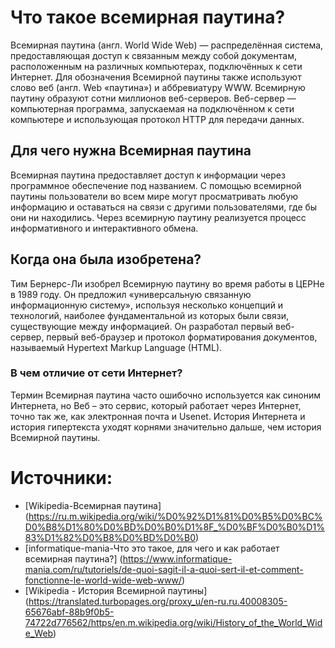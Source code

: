 # Что такое всемирная паутина?
Всемирная паутина (англ. World Wide Web) — распределённая система, предоставляющая доступ к связанным между собой документам, расположенным на различных компьютерах, подключённых к сети Интернет. Для обозначения Всемирной паутины также используют слово веб (англ. Web «паутина») и аббревиатуру WWW.
Всемирную паутину образуют сотни миллионов веб-серверов. Веб-сервер — компьютерная программа, запускаемая на подключённом к сети компьютере и использующая протокол HTTP для передачи данных. 
## Для чего нужна Всемирная паутина
Всемирная паутина  предоставляет доступ к информации через программное обеспечение под названием. С помощью всемирной паутины пользователи во всем мире могут просматривать любую информацию и оставаться на связи с другими пользователями, где бы они ни находились. Через всемирную паутину реализуется процесс информативного и интерактивного обмена. 
## Когда она была изобретена? 
Тим Бернерс-Ли изобрел Всемирную паутину во время работы в ЦЕРНе в 1989 году. Он предложил «универсальную связанную информационную систему», используя несколько концепций и технологий, наиболее фундаментальной из которых были связи, существующие между информацией. Он разработал первый веб-сервер, первый веб-браузер и протокол форматирования документов, называемый Hypertext Markup Language (HTML).
### В чем отличие от сети Интернет?
Термин Всемирная паутина часто ошибочно используется как синоним Интернета, но Веб – это сервис, который работает через Интернет, точно так же, как электронная почта и Usenet. История Интернета и история гипертекста уходят корнями значительно дальше, чем история Всемирной паутины.
# Источники:
- [Wikipedia-Всемирная паутина]
(https://ru.m.wikipedia.org/wiki/%D0%92%D1%81%D0%B5%D0%BC%D0%B8%D1%80%D0%BD%D0%B0%D1%8F_%D0%BF%D0%B0%D1%83%D1%82%D0%B8%D0%BD%D0%B0) 
- [informatique-mania-Что это такое, для чего и как работает всемирная паутина?]
(https://www.informatique-mania.com/ru/tutoriels/de-quoi-sagit-il-a-quoi-sert-il-et-comment-fonctionne-le-world-wide-web-www/) 
- [Wikipedia - История Всемирной паутины] (https://translated.turbopages.org/proxy_u/en-ru.ru.40008305-65676abf-88b9f0b5-74722d776562/https/en.m.wikipedia.org/wiki/History_of_the_World_Wide_Web)
